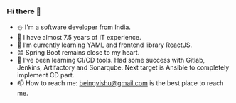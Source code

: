 ### Hi there 👋

- :snowman: I'm a software developer from India. 
- :office:  I have almost 7.5 years of IT experience.
- 🌱 I’m currently learning YAML and frontend library ReactJS.
- :blush: Spring Boot remains close to my heart.
- 🤔 I’ve been learning CI/CD tools. Had some success with Gitlab, Jenkins, Artifactory and Sonarqube. Next target is Ansible to completely implement CD part.
- 📫 How to reach me: beingvishu@gmail.com is the best place to reach me.
<!-- 
- ⚡ Fun fact: I'm always moved by Mathematics fun facts. Example: x% of y is always y% of x.
-->
